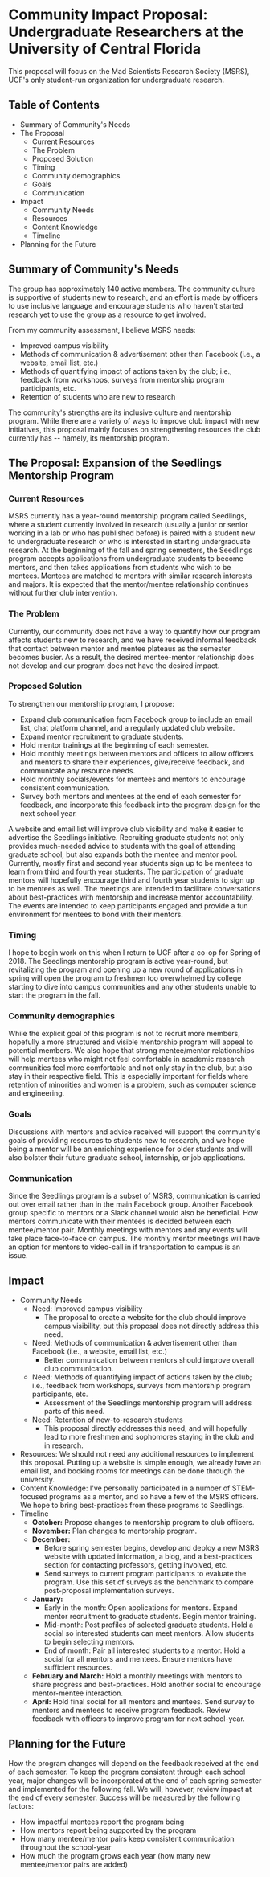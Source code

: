 # Community Impact Proposal: Undergraduate Researchers at the University of Central Florida

This proposal will focus on the Mad Scientists Research Society (MSRS), UCF's only student-run organization for undergraduate research.

## Table of Contents
- Summary of Community's Needs
- The Proposal
    - Current Resources
    - The Problem
    - Proposed Solution
    - Timing
    - Community demographics
    - Goals
    - Communication
- Impact
    - Community Needs
    - Resources
    - Content Knowledge
    - Timeline
- Planning for the Future

## Summary of Community's Needs

The group has approximately 140 active members. The community culture is supportive of students new to research, and an effort is made by officers to use inclusive language and encourage students who haven't started research yet to use the group as a resource to get involved.

From my community assessment, I believe MSRS needs:
- Improved campus visibility
- Methods of communication & advertisement other than Facebook (i.e., a website, email list, etc.)
- Methods of quantifying impact of actions taken by the club; i.e., feedback from workshops, surveys from mentorship program participants, etc.
- Retention of students who are new to research

The community's strengths are its inclusive culture and mentorship program. While there are a variety of ways to improve club impact with new initiatives, this proposal mainly focuses on strengthening resources the club currently has -- namely, its mentorship program.

## The Proposal: Expansion of the Seedlings Mentorship Program

### Current Resources
MSRS currently has a year-round mentorship program called Seedlings, where a student currently involved in research (usually a junior or senior working in a lab or who has published before) is paired with a student new to undergraduate research or who is interested in starting undergraduate research. At the beginning of the fall and spring semesters, the Seedlings program accepts applications from undergraduate students to become mentors, and then takes applications from students who wish to be mentees. Mentees are matched to mentors with similar research interests and majors. It is expected that the mentor/mentee relationship continues without further club intervention.

### The Problem
Currently, our community does not have a way to quantify how our program affects students new to research, and we have received informal feedback that contact between mentor and mentee plateaus as the semester becomes busier. As a result, the desired mentee-mentor relationship does not develop and our program does not have the desired impact.

### Proposed Solution
To strengthen our mentorship program, I propose:
- Expand club communication from Facebook group to include an email list, chat platform channel, and a regularly updated club website.
- Expand mentor recruitment to graduate students.
- Hold mentor trainings at the beginning of each semester.
- Hold monthly meetings between mentors and officers to allow officers and mentors to share their experiences, give/receive feedback, and communicate any resource needs.
- Hold monthly socials/events for mentees and mentors to encourage consistent communication.
- Survey both mentors and mentees at the end of each semester for feedback, and incorporate this feedback into the program design for the next school year.

A website and email list will improve club visibility and make it easier to advertise the Seedlings initiative. Recruiting graduate students not only provides much-needed advice to students with the goal of attending graduate school, but also expands both the mentee and mentor pool. Currently, mostly first and second year students sign up to be mentees to learn from third and fourth year students. The participation of graduate mentors will hopefully encourage third and fourth year students to sign up to be mentees as well. The meetings are intended to facilitate conversations about best-practices with mentorship and increase mentor accountability. The events are intended to keep participants engaged and provide a fun environment for mentees to bond with their mentors.

### Timing
I hope to begin work on this when I return to UCF after a co-op for Spring of 2018. The Seedlings mentorship program is active year-round, but revitalizing the program and opening up a new round of applications in spring will open the program to freshmen too overwhelmed by college starting to dive into campus communities and any other students unable to start the program in the fall.

### Community demographics
While the explicit goal of this program is not to recruit more members, hopefully a more structured and visible mentorship program will appeal to potential members. We also hope that strong mentee/mentor relationships will help mentees who might not feel comfortable in academic research communities feel more comfortable and not only stay in the club, but also stay in their respective field. This is especially important for fields where retention of minorities and women is a problem, such as computer science and engineering.

### Goals
Discussions with mentors and advice received will support the community's goals of providing resources to students new to research, and we hope being a mentor will be an enriching experience for older students and will also bolster their future graduate school, internship, or job applications.

### Communication
Since the Seedlings program is a subset of MSRS, communication is carried out over email rather than in the main Facebook group. Another Facebook group specific to mentors or a Slack channel would also be beneficial. How mentors communicate with their mentees is decided between each mentee/mentor pair. Monthly meetings with mentors and any events will take place face-to-face on campus. The monthly mentor meetings will have an option for mentors to video-call in if transportation to campus is an issue.

## Impact
- Community Needs
    - Need: Improved campus visibility
        - The proposal to create a website for the club should improve campus visibility, but this proposal does not directly address this need.
    - Need: Methods of communication & advertisement other than Facebook (i.e., a website, email list, etc.)
        - Better communication between mentors should improve overall club communication.
    - Need: Methods of quantifying impact of actions taken by the club; i.e., feedback from workshops, surveys from mentorship program participants, etc.
        - Assessment of the Seedlings mentorship program will address parts of this need.
    - Need: Retention of new-to-research students
        - This proposal directly addresses this need, and will hopefully lead to more freshmen and sophomores staying in the club and in research.
- Resources: We should not need any additional resources to implement this proposal. Putting up a website is simple enough, we already have an email list, and booking rooms for meetings can be done through the university.
- Content Knowledge: I've personally participated in a number of STEM-focused programs as a mentor, and so have a few of the MSRS officers. We hope to bring best-practices from these programs to Seedlings.
- Timeline
    - **October:** Propose changes to mentorship program to club officers.
    - **November:** Plan changes to mentorship program.
    - **December:**
        - Before spring semester begins, develop and deploy a new MSRS website with updated information, a blog, and a best-practices section for contacting professors, getting involved, etc.
        - Send surveys to current program participants to evaluate the program. Use this set of surveys as the benchmark to compare post-proposal implementation surveys.
    - **January:**
        - Early in the month: Open applications for mentors. Expand mentor recruitment to graduate students. Begin mentor training.
        - Mid-month: Post profiles of selected graduate students. Hold a social so interested students can meet mentors. Allow students to begin selecting mentors.
        - End of month: Pair all interested students to a mentor. Hold a social for all mentors and mentees. Ensure mentors have sufficient resources.
    - **February and March:** Hold a monthly meetings with mentors to share progress and best-practices. Hold another social to encourage mentor-mentee interaction.
    - **April:** Hold final social for all mentors and mentees. Send survey to mentors and mentees to receive program feedback. Review feedback with officers to improve program for next school-year.

## Planning for the Future
How the program changes will depend on the feedback received at the end of each semester. To keep the program consistent through each school year, major changes will be incorporated at the end of each spring semester and implemented for the following fall. We will, however, review impact at the end of every semester. Success will be measured by the following factors:
- How impactful mentees report the program being
- How mentors report being supported by the program
- How many mentee/mentor pairs keep consistent communication throughout the school-year
- How much the program grows each year (how many new mentee/mentor pairs are added)

